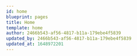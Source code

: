 ```yaml
---
id: home
blueprint: pages
title: Home
template: home
author: 2466b543-af56-4817-b11a-179ebe4f5839
updated_by: 2466b543-af56-4817-b11a-179ebe4f5839
updated_at: 1648972201
---
```

